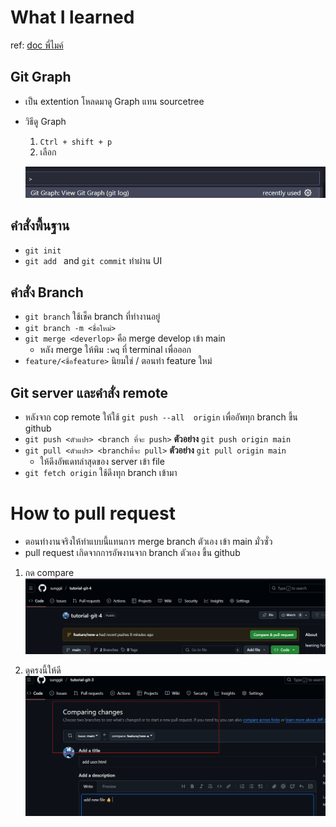 # What I learned
ref: [doc พี่ไมค์](https://docs.mikelopster.dev/c/basic/git/intro)

## Git Graph
* เป็น extention โหลดมาดู Graph แทน sourcetree
* วิธีดู Graph 
    1.  ```Ctrl + shift + p```
    2. เลือก

    ![alt text](./img/git-graph.png)

## คำสั่งพื้นฐาน
* ```git init```
* ```git add ``` and ```git commit``` ทำผ่าน UI

## คำสั่ง Branch
* ```git branch``` ใช้เช็ค branch ที่ทำงานอยู่
* ```git branch -m <ชื่อใหม่>```
* ```git merge <deverlop>``` คือ merge develop เข้า main
    * หลัง merge ให้พิม ```:wq``` ที่ terminal เพื่อออก
* ```feature/<ชื่อfeature>``` นิยมใช่ / ตอนทำ feature ใหม่

## Git server และคำสั่ง remote
* หลังจาก cop remote ให้ใช้ ```git push --all  origin``` เพื่ออัพทุก branch ขึ้น github
* ```git push <ตัวแปร> <branch ที่จะ push>``` **ตัวอย่าง** ```git push origin main```
* ```git pull <ตัวแปร> <branchที่จะ pull>``` **ตัวอย่าง** ```git pull origin main```
    * ให้ดึงอัพเดทล่าสุดของ server เข้า file
* ```git fetch origin``` ใช้ดึงทุก branch เข้ามา

# How to pull request
* ตอนทำงานจริงให้ทำแบบนี้แทนการ merge branch ตัวเอง เข้า main มั่วซั่ว
* pull request เกิดจากการอัพงานจาก branch ตัวเอง ขึ้น github

1. กด compare
![alt text](./img/image-1.png)

2. ดูครงนี้ให้ดี
![alt text](./img/image-2.png)